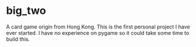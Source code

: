 # big_two
A card game origin from Hong Kong.
This is the first personal project I have ever started.
I have no experience on pygame so it could take some time to build this.
